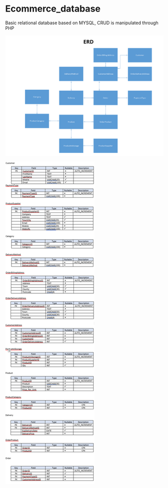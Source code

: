 # Ecommerce_database
 Basic relational database based on MYSQL, CRUD is manipulated through PHP

![ERD](ERD.png)

![Data Dictionary](Data_dictionary.png)
